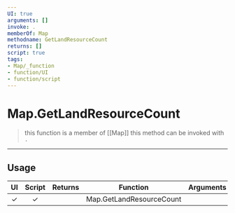 ```yaml
---
UI: true
arguments: []
invoke: .
memberOf: Map
methodname: GetLandResourceCount
returns: []
script: true
tags:
- Map/_function
- function/UI
- function/script
---
```

# Map.GetLandResourceCount
> this function is a member of [[Map]]
> this method can be invoked with `.`
-----
## Usage
|  UI | Script | Returns | Function | Arguments |
|:---:|:------:|-------:|:--------:|:---------|
|✓|✓||Map.GetLandResourceCount||
